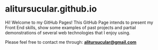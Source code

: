 # alitursucular.github.io

Hi! Welcome to my GitHub Pages!
This GitHub Page intends to present my Front End skills, show some examples of past projects and partial demonstrations of several web technologies that I enjoy using.

Please feel free to contact me through: **alitursucular@gmail.com**
